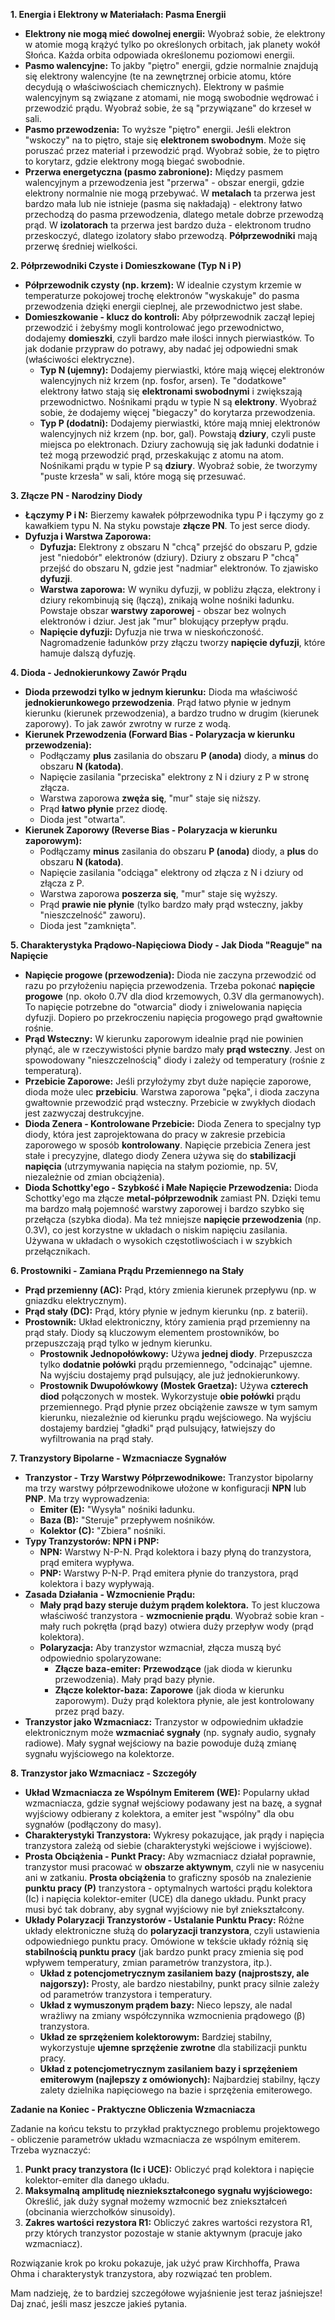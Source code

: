 **1. Energia i Elektrony w Materiałach: Pasma Energii**

* **Elektrony nie mogą mieć dowolnej energii:** Wyobraź sobie, że elektrony w atomie mogą krążyć tylko po określonych orbitach, jak planety wokół Słońca. Każda orbita odpowiada określonemu poziomowi energii.
* **Pasmo walencyjne:** To jakby "piętro" energii, gdzie normalnie znajdują się elektrony walencyjne (te na zewnętrznej orbicie atomu, które decydują o właściwościach chemicznych).  Elektrony w paśmie walencyjnym są związane z atomami, nie mogą swobodnie wędrować i przewodzić prądu. Wyobraź sobie, że są "przywiązane" do krzeseł w sali.
* **Pasmo przewodzenia:** To wyższe "piętro" energii. Jeśli elektron "wskoczy" na to piętro, staje się **elektronem swobodnym**.  Może się poruszać przez materiał i przewodzić prąd. Wyobraź sobie, że to piętro to korytarz, gdzie elektrony mogą biegać swobodnie.
* **Przerwa energetyczna (pasmo zabronione):**  Między pasmem walencyjnym a przewodzenia jest "przerwa" - obszar energii, gdzie elektrony normalnie nie mogą przebywać.  W **metalach** ta przerwa jest bardzo mała lub nie istnieje (pasma się nakładają) - elektrony łatwo przechodzą do pasma przewodzenia, dlatego metale dobrze przewodzą prąd. W **izolatorach** ta przerwa jest bardzo duża - elektronom trudno przeskoczyć, dlatego izolatory słabo przewodzą. **Półprzewodniki** mają przerwę średniej wielkości.

**2. Półprzewodniki Czyste i Domieszkowane (Typ N i P)**

* **Półprzewodnik czysty (np. krzem):**  W idealnie czystym krzemie w temperaturze pokojowej trochę elektronów "wyskakuje" do pasma przewodzenia dzięki energii cieplnej, ale przewodnictwo jest słabe.
* **Domieszkowanie - klucz do kontroli:** Aby półprzewodnik zaczął lepiej przewodzić i żebyśmy mogli kontrolować jego przewodnictwo, dodajemy **domieszki**, czyli bardzo małe ilości innych pierwiastków. To jak dodanie przypraw do potrawy, aby nadać jej odpowiedni smak (właściwości elektryczne).
    * **Typ N (ujemny):** Dodajemy pierwiastki, które mają więcej elektronów walencyjnych niż krzem (np. fosfor, arsen).  Te "dodatkowe" elektrony łatwo stają się **elektronami swobodnymi** i zwiększają przewodnictwo. Nośnikami prądu w typie N są **elektrony**.  Wyobraź sobie, że dodajemy więcej "biegaczy" do korytarza przewodzenia.
    * **Typ P (dodatni):** Dodajemy pierwiastki, które mają mniej elektronów walencyjnych niż krzem (np. bor, gal). Powstają **dziury**, czyli puste miejsca po elektronach. Dziury zachowują się jak ładunki dodatnie i też mogą przewodzić prąd, przeskakując z atomu na atom. Nośnikami prądu w typie P są **dziury**. Wyobraź sobie, że tworzymy "puste krzesła" w sali, które mogą się przesuwać.

**3. Złącze PN - Narodziny Diody**

* **Łączymy P i N:** Bierzemy kawałek półprzewodnika typu P i łączymy go z kawałkiem typu N. Na styku powstaje **złącze PN**. To jest serce diody.
* **Dyfuzja i Warstwa Zaporowa:**
    * **Dyfuzja:** Elektrony z obszaru N "chcą" przejść do obszaru P, gdzie jest "niedobór" elektronów (dziury). Dziury z obszaru P "chcą" przejść do obszaru N, gdzie jest "nadmiar" elektronów. To zjawisko **dyfuzji**.
    * **Warstwa zaporowa:** W wyniku dyfuzji, w pobliżu złącza, elektrony i dziury rekombinują się (łączą), znikają wolne nośniki ładunku. Powstaje obszar **warstwy zaporowej** - obszar bez wolnych elektronów i dziur. Jest jak "mur" blokujący przepływ prądu.
    * **Napięcie dyfuzji:** Dyfuzja nie trwa w nieskończoność.  Nagromadzenie ładunków przy złączu tworzy **napięcie dyfuzji**, które hamuje dalszą dyfuzję.

**4. Dioda - Jednokierunkowy Zawór Prądu**

* **Dioda przewodzi tylko w jednym kierunku:** Dioda ma właściwość **jednokierunkowego przewodzenia**.  Prąd łatwo płynie w jednym kierunku (kierunek przewodzenia), a bardzo trudno w drugim (kierunek zaporowy). To jak zawór zwrotny w rurze z wodą.
* **Kierunek Przewodzenia (Forward Bias - Polaryzacja w kierunku przewodzenia):**
    * Podłączamy **plus** zasilania do obszaru **P (anoda)** diody, a **minus** do obszaru **N (katoda)**.
    * Napięcie zasilania "przeciska" elektrony z N i dziury z P w stronę złącza.
    * Warstwa zaporowa **zwęża się**, "mur" staje się niższy.
    * Prąd **łatwo płynie** przez diodę.
    * Dioda jest "otwarta".
* **Kierunek Zaporowy (Reverse Bias - Polaryzacja w kierunku zaporowym):**
    * Podłączamy **minus** zasilania do obszaru **P (anoda)** diody, a **plus** do obszaru **N (katoda)**.
    * Napięcie zasilania "odciąga" elektrony od złącza z N i dziury od złącza z P.
    * Warstwa zaporowa **poszerza się**, "mur" staje się wyższy.
    * Prąd **prawie nie płynie** (tylko bardzo mały prąd wsteczny, jakby "nieszczelność" zaworu).
    * Dioda jest "zamknięta".

**5. Charakterystyka Prądowo-Napięciowa Diody - Jak Dioda "Reaguje" na Napięcie**

* **Napięcie progowe (przewodzenia):**  Dioda nie zaczyna przewodzić od razu po przyłożeniu napięcia przewodzenia. Trzeba pokonać **napięcie progowe** (np. około 0.7V dla diod krzemowych, 0.3V dla germanowych). To napięcie potrzebne do "otwarcia" diody i zniwelowania napięcia dyfuzji.  Dopiero po przekroczeniu napięcia progowego prąd gwałtownie rośnie.
* **Prąd Wsteczny:** W kierunku zaporowym idealnie prąd nie powinien płynąć, ale w rzeczywistości płynie bardzo mały **prąd wsteczny**. Jest on spowodowany "nieszczelnością" diody i zależy od temperatury (rośnie z temperaturą).
* **Przebicie Zaporowe:** Jeśli przyłożymy zbyt duże napięcie zaporowe, dioda może ulec **przebiciu**. Warstwa zaporowa "pęka", i dioda zaczyna gwałtownie przewodzić prąd wsteczny.  Przebicie w zwykłych diodach jest zazwyczaj destrukcyjne.
* **Dioda Zenera - Kontrolowane Przebicie:**  Dioda Zenera to specjalny typ diody, która jest zaprojektowana do pracy w zakresie przebicia zaporowego w sposób **kontrolowany**.  Napięcie przebicia Zenera jest stałe i precyzyjne, dlatego diody Zenera używa się do **stabilizacji napięcia** (utrzymywania napięcia na stałym poziomie, np. 5V, niezależnie od zmian obciążenia).
* **Dioda Schottky'ego - Szybkość i Małe Napięcie Przewodzenia:** Dioda Schottky'ego ma złącze **metal-półprzewodnik** zamiast PN.  Dzięki temu ma bardzo małą pojemność warstwy zaporowej i bardzo szybko się przełącza (szybka dioda). Ma też mniejsze **napięcie przewodzenia** (np. 0.3V), co jest korzystne w układach o niskim napięciu zasilania. Używana w układach o wysokich częstotliwościach i w szybkich przełącznikach.

**6. Prostowniki - Zamiana Prądu Przemiennego na Stały**

* **Prąd przemienny (AC):** Prąd, który zmienia kierunek przepływu (np. w gniazdku elektrycznym).
* **Prąd stały (DC):** Prąd, który płynie w jednym kierunku (np. z baterii).
* **Prostownik:** Układ elektroniczny, który zamienia prąd przemienny na prąd stały. Diody są kluczowym elementem prostowników, bo przepuszczają prąd tylko w jednym kierunku.
    * **Prostownik Jednopołówkowy:** Używa **jednej diody**. Przepuszcza tylko **dodatnie połówki** prądu przemiennego, "odcinając" ujemne. Na wyjściu dostajemy prąd pulsujący, ale już jednokierunkowy.
    * **Prostownik Dwupołówkowy (Mostek Graetza):** Używa **czterech diod** połączonych w mostek. Wykorzystuje **obie połówki** prądu przemiennego.  Prąd płynie przez obciążenie zawsze w tym samym kierunku, niezależnie od kierunku prądu wejściowego. Na wyjściu dostajemy bardziej "gładki" prąd pulsujący, łatwiejszy do wyfiltrowania na prąd stały.

**7. Tranzystory Bipolarne - Wzmacniacze Sygnałów**

* **Tranzystor - Trzy Warstwy Półprzewodnikowe:** Tranzystor bipolarny ma trzy warstwy półprzewodnikowe ułożone w konfiguracji **NPN** lub **PNP**.  Ma trzy wyprowadzenia:
    * **Emiter (E):** "Wysyła" nośniki ładunku.
    * **Baza (B):** "Steruje" przepływem nośników.
    * **Kolektor (C):** "Zbiera" nośniki.
* **Typy Tranzystorów: NPN i PNP:**
    * **NPN:** Warstwy N-P-N. Prąd kolektora i bazy płyną do tranzystora, prąd emitera wypływa.
    * **PNP:** Warstwy P-N-P. Prąd emitera płynie do tranzystora, prąd kolektora i bazy wypływają.
* **Zasada Działania - Wzmocnienie Prądu:**
    * **Mały prąd bazy steruje dużym prądem kolektora.** To jest kluczowa właściwość tranzystora - **wzmocnienie prądu**.  Wyobraź sobie kran - mały ruch pokrętła (prąd bazy) otwiera duży przepływ wody (prąd kolektora).
    * **Polaryzacja:** Aby tranzystor wzmacniał, złącza muszą być odpowiednio spolaryzowane:
        * **Złącze baza-emiter:**  **Przewodzące** (jak dioda w kierunku przewodzenia). Mały prąd bazy płynie.
        * **Złącze kolektor-baza:** **Zaporowe** (jak dioda w kierunku zaporowym). Duży prąd kolektora płynie, ale jest kontrolowany przez prąd bazy.
* **Tranzystor jako Wzmacniacz:** Tranzystor w odpowiednim układzie elektronicznym może **wzmacniać sygnały** (np. sygnały audio, sygnały radiowe).  Mały sygnał wejściowy na bazie powoduje dużą zmianę sygnału wyjściowego na kolektorze.

**8. Tranzystor jako Wzmacniacz - Szczegóły**

* **Układ Wzmacniacza ze Wspólnym Emiterem (WE):**  Popularny układ wzmacniacza, gdzie sygnał wejściowy podawany jest na bazę, a sygnał wyjściowy odbierany z kolektora, a emiter jest "wspólny" dla obu sygnałów (podłączony do masy).
* **Charakterystyki Tranzystora:** Wykresy pokazujące, jak prądy i napięcia tranzystora zależą od siebie (charakterystyki wejściowe i wyjściowe).
* **Prosta Obciążenia - Punkt Pracy:**  Aby wzmacniacz działał poprawnie, tranzystor musi pracować w **obszarze aktywnym**, czyli nie w nasyceniu ani w zatkaniu.  **Prosta obciążenia** to graficzny sposób na znalezienie **punktu pracy (P)** tranzystora - optymalnych wartości prądu kolektora (Ic) i napięcia kolektor-emiter (UCE) dla danego układu. Punkt pracy musi być tak dobrany, aby sygnał wyjściowy nie był zniekształcony.
* **Układy Polaryzacji Tranzystorów - Ustalanie Punktu Pracy:**  Różne układy elektroniczne służą do **polaryzacji tranzystora**, czyli ustawienia odpowiedniego punktu pracy.  Omówione w tekście układy różnią się **stabilnością punktu pracy** (jak bardzo punkt pracy zmienia się pod wpływem temperatury, zmian parametrów tranzystora, itp.).
    * **Układ z potencjometrycznym zasilaniem bazy (najprostszy, ale najgorszy):** Prosty, ale bardzo niestabilny, punkt pracy silnie zależy od parametrów tranzystora i temperatury.
    * **Układ z wymuszonym prądem bazy:** Nieco lepszy, ale nadal wrażliwy na zmiany współczynnika wzmocnienia prądowego (β) tranzystora.
    * **Układ ze sprzężeniem kolektorowym:** Bardziej stabilny, wykorzystuje **ujemne sprzężenie zwrotne** dla stabilizacji punktu pracy.
    * **Układ z potencjometrycznym zasilaniem bazy i sprzężeniem emiterowym (najlepszy z omówionych):** Najbardziej stabilny, łączy zalety dzielnika napięciowego na bazie i sprzężenia emiterowego.

**Zadanie na Koniec - Praktyczne Obliczenia Wzmacniacza**

Zadanie na końcu tekstu to przykład praktycznego problemu projektowego - obliczenie parametrów układu wzmacniacza ze wspólnym emiterem.  Trzeba wyznaczyć:

1. **Punkt pracy tranzystora (Ic i UCE):** Obliczyć prąd kolektora i napięcie kolektor-emiter dla danego układu.
2. **Maksymalną amplitudę niezniekształconego sygnału wyjściowego:** Określić, jak duży sygnał możemy wzmocnić bez zniekształceń (obcinania wierzchołków sinusoidy).
3. **Zakres wartości rezystora R1:** Obliczyć zakres wartości rezystora R1, przy których tranzystor pozostaje w stanie aktywnym (pracuje jako wzmacniacz).

Rozwiązanie krok po kroku pokazuje, jak użyć praw Kirchhoffa, Prawa Ohma i charakterystyk tranzystora, aby rozwiązać ten problem.

Mam nadzieję, że to bardziej szczegółowe wyjaśnienie jest teraz jaśniejsze! Daj znać, jeśli masz jeszcze jakieś pytania.
